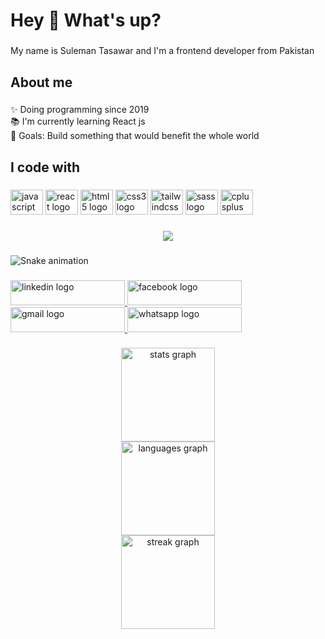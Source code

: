 <h1 align="left">Hey 👋 What's up?</h1>

###

<p align="left">My name is Suleman Tasawar and I'm a frontend developer from Pakistan</p>

###

<h2 align="left">About me</h2>

###

<p align="left">✨ Doing programming since 2019<br>📚 I'm currently learning React js<br>🎯 Goals: Build something that would benefit the whole world</p>

###

<h2 align="left">I code with</h2>

###

<div align="left">
  <img src="https://cdn.jsdelivr.net/gh/devicons/devicon/icons/javascript/javascript-original.svg" height="40" width="52" alt="javascript logo"  />
  <img src="https://cdn.jsdelivr.net/gh/devicons/devicon/icons/react/react-original.svg" height="40" width="52" alt="react logo"  />
  <img src="https://cdn.jsdelivr.net/gh/devicons/devicon/icons/html5/html5-original.svg" height="40" width="52" alt="html5 logo"  />
  <img src="https://cdn.jsdelivr.net/gh/devicons/devicon/icons/css3/css3-original.svg" height="40" width="52" alt="css3 logo"  />
  <img src="https://cdn.jsdelivr.net/gh/devicons/devicon/icons/tailwindcss/tailwindcss-original-wordmark.svg" height="40" width="52" alt="tailwindcss logo"  />
  <img src="https://cdn.jsdelivr.net/gh/devicons/devicon/icons/sass/sass-original.svg" height="40" width="52" alt="sass logo"  />
  <img src="https://cdn.jsdelivr.net/gh/devicons/devicon/icons/cplusplus/cplusplus-original.svg" height="40" width="52" alt="cplusplus logo"  />
</div>

###

<div align="center">
  <img src="https://profile-counter.glitch.me/Suleman-Tasawar/count.svg?"  />
</div>

###

<img src="https://raw.githubusercontent.com/Suleman-Tasawar/Suleman-Tasawar/output/snake.svg" alt="Snake animation" />

###

<div align="left">
  <a href="https://www.linkedin.com/in/suleman-tasawar-2a2042225/" target="_blank">
    <img src="https://raw.githubusercontent.com/maurodesouza/profile-readme-generator/master/src/assets/icons/social/linkedin/default.svg" width="183" height="40" alt="linkedin logo"  />
  </a>
  <a href="https://www.facebook.com/suleman.tasawer" target="_blank">
    <img src="https://raw.githubusercontent.com/maurodesouza/profile-readme-generator/master/src/assets/icons/social/facebook/default.svg" width="183" height="40" alt="facebook logo"  />
  </a>
  <a href="sulemantasawar9@gmail.com" target="_blank">
    <img src="https://raw.githubusercontent.com/maurodesouza/profile-readme-generator/master/src/assets/icons/social/gmail/default.svg" width="183" height="40" alt="gmail logo"  />
  </a>
  <a href="+923185396937" target="_blank">
    <img src="https://raw.githubusercontent.com/maurodesouza/profile-readme-generator/master/src/assets/icons/social/whatsapp/default.svg" width="183" height="40" alt="whatsapp logo"  />
  </a>
</div>

###

<div align="center">
  <img src="https://github-readme-stats.vercel.app/api?username=Suleman-Tasawar&hide_title=false&hide_rank=false&show_icons=true&include_all_commits=true&count_private=true&disable_animations=false&theme=cobalt&locale=en&hide_border=false&order=1&custom_title=User Stats" height="150" alt="stats graph" /> <br>
  <img src="https://github-readme-stats.vercel.app/api/top-langs?username=Suleman-Tasawar&locale=en&hide_title=false&layout=compact&card_width=320&langs_count=5&theme=dracula&hide_border=false&order=2" height="150" alt="languages graph" /> <br>
  <img src="https://streak-stats.demolab.com?user=Suleman-Tasawar&locale=en&mode=daily&theme=dracula&hide_border=false&border_radius=5&order=3" height="150" alt="streak graph"  />
</div>

###
